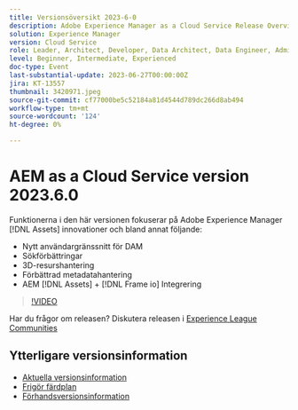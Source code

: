 ```yaml
---
title: Versionsöversikt 2023-6-0
description: Adobe Experience Manager as a Cloud Service Release Overview Video 2023.6.0Funktionerna i den här versionen fokuserar på Experience Manager Assets innovationer och inkluderar följande - Nytt användargränssnitt för DAM-sökning Förbättrad 3D-resurshantering Metadatahanteringsförbättringar AEM [!DNL Assets] + [!DNL Frame io]  Integrering
solution: Experience Manager
version: Cloud Service
role: Leader, Architect, Developer, Data Architect, Data Engineer, Admin, User
level: Beginner, Intermediate, Experienced
doc-type: Event
last-substantial-update: 2023-06-27T00:00:00Z
jira: KT-13557
thumbnail: 3420971.jpeg
source-git-commit: cf77000be5c52184a81d4544d789dc266d8ab494
workflow-type: tm+mt
source-wordcount: '124'
ht-degree: 0%

---
```



# AEM as a Cloud Service version 2023.6.0


Funktionerna i den här versionen fokuserar på Adobe Experience Manager [!DNL Assets] innovationer och bland annat följande:

* Nytt användargränssnitt för DAM
* Sökförbättringar
* 3D-resurshantering
* Förbättrad metadatahantering
* AEM [!DNL Assets] + [!DNL Frame io] Integrering

>[!VIDEO](https://video.tv.adobe.com/v/3420971/?learn=on)


Har du frågor om releasen?  Diskutera releasen i [Experience League Communities](https://adobe.ly/43FGHk0)

## Ytterligare versionsinformation

* [Aktuella versionsinformation](https://experienceleague.adobe.com/docs/experience-manager-cloud-service/content/release-notes/home.html)
* [Frigör färdplan](https://experienceleague.adobe.com/docs/experience-manager-release-information/aem-release-updates/update-releases-roadmap.html)
* [Förhandsversionsinformation](https://experienceleague.adobe.com/docs/experience-manager-cloud-service/content/release-notes/prerelease.html)